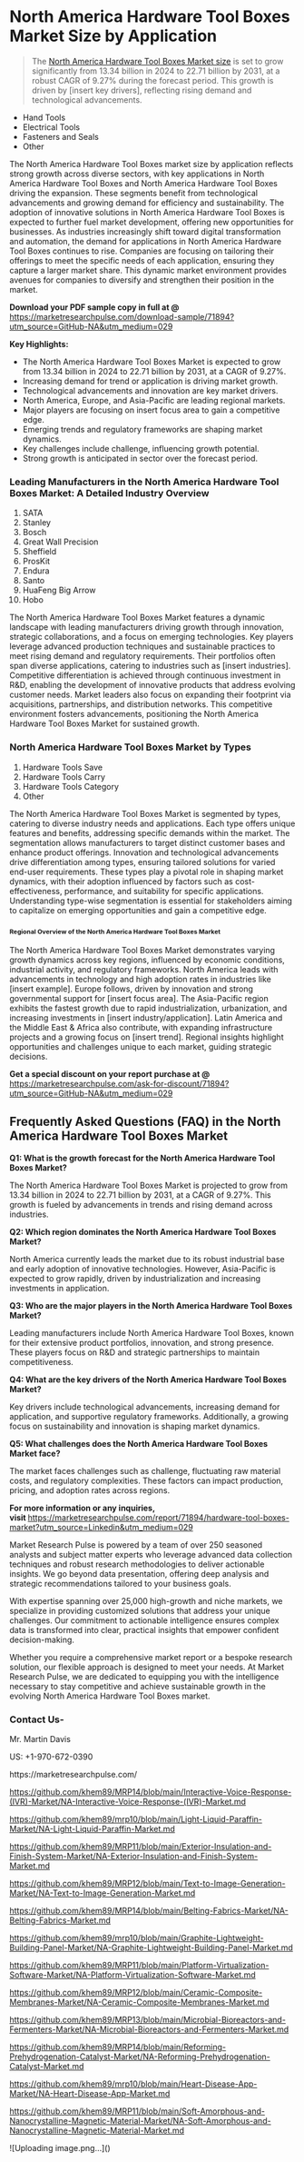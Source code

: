<h1>North America Hardware Tool Boxes Market&nbsp;Size by Application</h1><blockquote><p>The <a href="https://marketresearchpulse.com/download-sample/71894?utm_source=GitHub-NA&amp;utm_medium=029">North America Hardware Tool Boxes Market size</a> is set to grow significantly from 13.34 billion in 2024 to 22.71 billion by 2031, at a robust CAGR of 9.27% during the forecast period. This growth is driven by [insert key drivers], reflecting rising demand and technological advancements.</p></blockquote><ul><li>Hand Tools <li> Electrical Tools <li> Fasteners and Seals <li> Other</li></ul><p>The North America Hardware Tool Boxes market size by application reflects strong growth across diverse sectors, with key applications in North America Hardware Tool Boxes and North America Hardware Tool Boxes driving the expansion. These segments benefit from technological advancements and growing demand for efficiency and sustainability. The adoption of innovative solutions in North America Hardware Tool Boxes is expected to further fuel market development, offering new opportunities for businesses. As industries increasingly shift toward digital transformation and automation, the demand for applications in North America Hardware Tool Boxes continues to rise. Companies are focusing on tailoring their offerings to meet the specific needs of each application, ensuring they capture a larger market share. This dynamic market environment provides avenues for companies to diversify and strengthen their position in the market.</p><p><strong>Download your PDF sample copy in full at @ </strong><a href="https://marketresearchpulse.com/download-sample/71894?utm_source=GitHub-NA&amp;utm_medium=029">https://marketresearchpulse.com/download-sample/71894?utm_source=GitHub-NA&amp;utm_medium=029</a></p><p><strong>Key Highlights: </strong></p><ul><li>The North America Hardware Tool Boxes Market is expected to grow from 13.34 billion in 2024 to 22.71 billion by 2031, at a CAGR of 9.27%.</li><li>Increasing demand for trend or application is driving market growth.</li><li>Technological advancements and innovation are key market drivers.</li><li>North America, Europe, and Asia-Pacific are leading regional markets.</li><li>Major players are focusing on insert focus area to gain a competitive edge.</li><li>Emerging trends and regulatory frameworks are shaping market dynamics.</li><li>Key challenges include challenge, influencing growth potential.</li><li>Strong growth is anticipated in sector over the forecast period.</li></ul><h3>Leading Manufacturers in the North America Hardware Tool Boxes Market: A Detailed Industry Overview</h3><ol><li>SATA</li><li>Stanley</li><li>Bosch</li><li>Great Wall Precision</li><li>Sheffield</li><li>ProsKit</li><li>Endura</li><li>Santo</li><li>HuaFeng Big Arrow</li><li>Hobo</li></ol><div class="flex max-w-full flex-col flex-grow"><div class="min-h-8 text-message flex w-full flex-col items-end gap-2 whitespace-normal break-words [.text-message+&amp;]:mt-5" dir="auto" data-message-author-role="assistant" data-message-id="fd8432e4-4910-450d-b182-61b7bfb0a01f" data-message-model-slug="gpt-4o"><div class="flex w-full flex-col gap-1 empty:hidden first:pt-[3px]"><div class="markdown prose w-full break-words dark:prose-invert light"><p>The North America Hardware Tool Boxes Market features a dynamic landscape with leading manufacturers driving growth through innovation, strategic collaborations, and a focus on emerging technologies. Key players leverage advanced production techniques and sustainable practices to meet rising demand and regulatory requirements. Their portfolios often span diverse applications, catering to industries such as [insert industries]. Competitive differentiation is achieved through continuous investment in R&amp;D, enabling the development of innovative products that address evolving customer needs. Market leaders also focus on expanding their footprint via acquisitions, partnerships, and distribution networks. This competitive environment fosters advancements, positioning the North America Hardware Tool Boxes Market for sustained growth.</p></div></div></div></div><h3>North America Hardware Tool Boxes Market by Types</h3><ol><li>Hardware Tools Save <li> Hardware Tools Carry <li> Hardware Tools Category <li> Other</li></ol><div class="flex max-w-full flex-col flex-grow"><div class="min-h-8 text-message flex w-full flex-col items-end gap-2 whitespace-normal break-words [.text-message+&amp;]:mt-5" dir="auto" data-message-author-role="assistant" data-message-id="084470be-0bb7-4664-bddf-5156b4f41249" data-message-model-slug="gpt-4o-mini"><div class="flex w-full flex-col gap-1 empty:hidden first:pt-[3px]"><div class="markdown prose w-full break-words dark:prose-invert light"><p>The North America Hardware Tool Boxes Market is segmented by types, catering to diverse industry needs and applications. Each type offers unique features and benefits, addressing specific demands within the market. The segmentation allows manufacturers to target distinct customer bases and enhance product offerings. Innovation and technological advancements drive differentiation among types, ensuring tailored solutions for varied end-user requirements. These types play a pivotal role in shaping market dynamics, with their adoption influenced by factors such as cost-effectiveness, performance, and suitability for specific applications. Understanding type-wise segmentation is essential for stakeholders aiming to capitalize on emerging opportunities and gain a competitive edge.</p></div></div></div></div><h3><span style="font-size: 11px;">Regional Overview of the North America Hardware Tool Boxes Market</span></h3><div class="flex max-w-full flex-col flex-grow"><div class="min-h-8 text-message flex w-full flex-col items-end gap-2 whitespace-normal break-words [.text-message+&amp;]:mt-5" dir="auto" data-message-author-role="assistant" data-message-id="e9038762-ce64-4e30-91c9-9bd413514231" data-message-model-slug="gpt-4o-mini"><div class="flex w-full flex-col gap-1 empty:hidden first:pt-[3px]"><div class="markdown prose w-full break-words dark:prose-invert light"><p>The North America Hardware Tool Boxes Market demonstrates varying growth dynamics across key regions, influenced by economic conditions, industrial activity, and regulatory frameworks. North America leads with advancements in technology and high adoption rates in industries like [insert example]. Europe follows, driven by innovation and strong governmental support for [insert focus area]. The Asia-Pacific region exhibits the fastest growth due to rapid industrialization, urbanization, and increasing investments in [insert industry/application]. Latin America and the Middle East &amp; Africa also contribute, with expanding infrastructure projects and a growing focus on [insert trend]. Regional insights highlight opportunities and challenges unique to each market, guiding strategic decisions.</p></div></div></div></div><p><strong>Get a special discount on your report purchase at @ </strong><a href="https://marketresearchpulse.com/ask-for-discount/71894?utm_source=GitHub-NA&amp;utm_medium=029">https://marketresearchpulse.com/ask-for-discount/71894?utm_source=GitHub-NA&amp;utm_medium=029</a></p><h2>Frequently Asked Questions (FAQ) in the North America Hardware Tool Boxes Market</h2><p><strong>Q1: What is the growth forecast for the North America Hardware Tool Boxes Market?</strong></p><p>The North America Hardware Tool Boxes Market is projected to grow from 13.34 billion in 2024 to 22.71 billion by 2031, at a CAGR of 9.27%. This growth is fueled by advancements in trends and rising demand across industries.</p><p><strong>Q2: Which region dominates the North America Hardware Tool Boxes Market?</strong></p><p>North America currently leads the market due to its robust industrial base and early adoption of innovative technologies. However, Asia-Pacific is expected to grow rapidly, driven by industrialization and increasing investments in application.</p><p><strong>Q3: Who are the major players in the North America Hardware Tool Boxes Market?</strong></p><p>Leading manufacturers include North America Hardware Tool Boxes, known for their extensive product portfolios, innovation, and strong presence. These players focus on R&amp;D and strategic partnerships to maintain competitiveness.</p><p><strong>Q4: What are the key drivers of the North America Hardware Tool Boxes Market?</strong></p><p>Key drivers include technological advancements, increasing demand for application, and supportive regulatory frameworks. Additionally, a growing focus on sustainability and innovation is shaping market dynamics.</p><p><strong>Q5: What challenges does the North America Hardware Tool Boxes Market face?</strong></p><p>The market faces challenges such as challenge, fluctuating raw material costs, and regulatory complexities. These factors can impact production, pricing, and adoption rates across regions.</p><p><strong>For more information or any inquiries, visit&nbsp;</strong><a href="https://marketresearchpulse.com/report/71894/hardware-tool-boxes-market?utm_source=Linkedin&utm_medium=029">https://marketresearchpulse.com/report/71894/hardware-tool-boxes-market?utm_source=Linkedin&utm_medium=029</a></p><p>Market Research Pulse is powered by a team of over 250 seasoned analysts and subject matter experts who leverage advanced data collection techniques and robust research methodologies to deliver actionable insights. We go beyond data presentation, offering deep analysis and strategic recommendations tailored to your business goals.</p><p>With expertise spanning over 25,000 high-growth and niche markets, we specialize in providing customized solutions that address your unique challenges. Our commitment to actionable intelligence ensures complex data is transformed into clear, practical insights that empower confident decision-making.</p><p>Whether you require a comprehensive market report or a bespoke research solution, our flexible approach is designed to meet your needs. At Market Research Pulse, we are dedicated to equipping you with the intelligence necessary to stay competitive and achieve sustainable growth in the evolving North America Hardware Tool Boxes market.</p><h3><strong>Contact Us-</strong></h3><p>Mr. Martin Davis</p><p>US: +1-970-672-0390</p><p>https://marketresearchpulse.com/</p><p><a href="https://github.com/khem89/MRP14/blob/main/Interactive-Voice-Response-(IVR)-Market/NA-Interactive-Voice-Response-(IVR)-Market.md">https://github.com/khem89/MRP14/blob/main/Interactive-Voice-Response-(IVR)-Market/NA-Interactive-Voice-Response-(IVR)-Market.md</a></p><p><a href="https://github.com/khem89/mrp10/blob/main/Light-Liquid-Paraffin-Market/NA-Light-Liquid-Paraffin-Market.md">https://github.com/khem89/mrp10/blob/main/Light-Liquid-Paraffin-Market/NA-Light-Liquid-Paraffin-Market.md</a></p><p><a href="https://github.com/khem89/MRP11/blob/main/Exterior-Insulation-and-Finish-System-Market/NA-Exterior-Insulation-and-Finish-System-Market.md">https://github.com/khem89/MRP11/blob/main/Exterior-Insulation-and-Finish-System-Market/NA-Exterior-Insulation-and-Finish-System-Market.md</a></p><p><a href="https://github.com/khem89/MRP12/blob/main/Text-to-Image-Generation-Market/NA-Text-to-Image-Generation-Market.md">https://github.com/khem89/MRP12/blob/main/Text-to-Image-Generation-Market/NA-Text-to-Image-Generation-Market.md</a></p><p><a href="https://github.com/khem89/MRP14/blob/main/Belting-Fabrics-Market/NA-Belting-Fabrics-Market.md">https://github.com/khem89/MRP14/blob/main/Belting-Fabrics-Market/NA-Belting-Fabrics-Market.md</a></p><p><a href="https://github.com/khem89/mrp10/blob/main/Graphite-Lightweight-Building-Panel-Market/NA-Graphite-Lightweight-Building-Panel-Market.md">https://github.com/khem89/mrp10/blob/main/Graphite-Lightweight-Building-Panel-Market/NA-Graphite-Lightweight-Building-Panel-Market.md</a></p><p><a href="https://github.com/khem89/MRP11/blob/main/Platform-Virtualization-Software-Market/NA-Platform-Virtualization-Software-Market.md">https://github.com/khem89/MRP11/blob/main/Platform-Virtualization-Software-Market/NA-Platform-Virtualization-Software-Market.md</a></p><p><a href="https://github.com/khem89/MRP12/blob/main/Ceramic-Composite-Membranes-Market/NA-Ceramic-Composite-Membranes-Market.md">https://github.com/khem89/MRP12/blob/main/Ceramic-Composite-Membranes-Market/NA-Ceramic-Composite-Membranes-Market.md</a></p><p><a href="https://github.com/khem89/MRP13/blob/main/Microbial-Bioreactors-and-Fermenters-Market/NA-Microbial-Bioreactors-and-Fermenters-Market.md">https://github.com/khem89/MRP13/blob/main/Microbial-Bioreactors-and-Fermenters-Market/NA-Microbial-Bioreactors-and-Fermenters-Market.md</a></p><p><a href="https://github.com/khem89/MRP14/blob/main/Reforming-Prehydrogenation-Catalyst-Market/NA-Reforming-Prehydrogenation-Catalyst-Market.md">https://github.com/khem89/MRP14/blob/main/Reforming-Prehydrogenation-Catalyst-Market/NA-Reforming-Prehydrogenation-Catalyst-Market.md</a></p><p><a href="https://github.com/khem89/mrp10/blob/main/Heart-Disease-App-Market/NA-Heart-Disease-App-Market.md">https://github.com/khem89/mrp10/blob/main/Heart-Disease-App-Market/NA-Heart-Disease-App-Market.md</a></p><p><a href="https://github.com/khem89/MRP11/blob/main/Soft-Amorphous-and-Nanocrystalline-Magnetic-Material-Market/NA-Soft-Amorphous-and-Nanocrystalline-Magnetic-Material-Market.md">https://github.com/khem89/MRP11/blob/main/Soft-Amorphous-and-Nanocrystalline-Magnetic-Material-Market/NA-Soft-Amorphous-and-Nanocrystalline-Magnetic-Material-Market.md</a></p>
![Uploading image.png…]()
